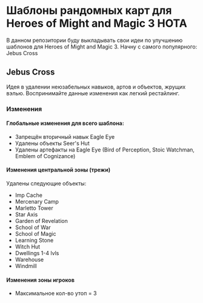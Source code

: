 # Шаблоны рандомных карт для Heroes of Might and Magic 3 HOTA
 
В данном репозитории буду выкладывать свои идеи по улучшению шаблонов для Heroes of Might and Magic 3.
Начну с самого популярного: Jebus Cross

## Jebus Cross

Идея в удалении неюзабельных навыков, артов и объектов, жрущих вэлью. Воспринимайте данные изменения как легкий рестайлинг.

### Изменения

#### Глобальные изменения для всего шаблона:

- Запрещён вторичный навык Eagle Eye
- Удалены объекты Seer's Hut
- Удалены артефакты на Eagle Eye (Bird of Perception, Stoic Watchman, Emblem of Cognizance)

#### Изменения центральной зоны (трежи)

Удалены следующие объекты:

- Imp Cache
- Mercenary Camp
- Marletto Tower
- Star Axis
- Garden of Revelation
- School of War
- School of Magic
- Learning Stone
- Witch Hut
- Dwellings 1-4 lvls
- Warehouse
- Windmill

#### Изменения зоны игроков

- Максимальное кол-во утоп = 3
